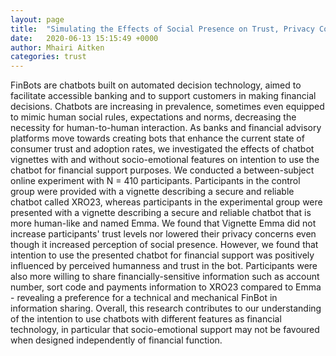```yaml
---
layout: page
title:  "Simulating the Effects of Social Presence on Trust, Privacy Concerns & Usage Intentions in Automated Bots for Finance"
date:   2020-06-13 15:15:49 +0000
author: Mhairi Aitken
categories: trust
---
```

FinBots are chatbots built on automated decision technology, aimed to facilitate accessible banking and to support customers in making financial decisions. Chatbots are increasing in prevalence, sometimes even equipped to mimic human social rules, expectations and norms, decreasing the necessity for human-to-human interaction. As banks and financial advisory platforms move towards creating bots that enhance the current state of consumer trust and adoption rates, we investigated the effects of chatbot vignettes with and without socio-emotional features on intention to use the chatbot for financial support purposes. We conducted a between-subject online experiment with N = 410 participants. Participants in the control group were provided with a vignette describing a secure and reliable chatbot called XRO23, whereas participants in the experimental group were presented with a vignette describing a secure and reliable chatbot that is more human-like and named Emma. We found that Vignette Emma did not increase participants' trust levels nor lowered their privacy concerns even though it increased perception of social presence. However, we found that intention to use the presented chatbot for financial support was positively influenced by perceived humanness and trust in the bot. Participants were also more willing to share financially-sensitive information such as account number, sort code and payments information to XRO23 compared to Emma - revealing a preference for a technical and mechanical FinBot in information sharing. Overall, this research contributes to our understanding of the intention to use chatbots with different features as financial technology, in particular that socio-emotional support may not be favoured when designed independently of financial function.